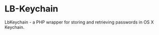 LB-Keychain
===========

LbKeychain - a PHP wrapper for storing and retrieving passwords in OS X Keychain.